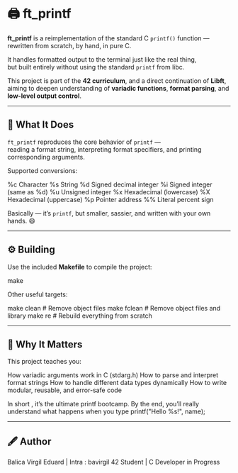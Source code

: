 # 🖨️ ft_printf

**ft_printf** is a reimplementation of the standard C `printf()` function —  
rewritten from scratch, by hand, in pure C.  

It handles formatted output to the terminal just like the real thing,  
but built entirely without using the standard `printf` from libc.  

This project is part of the **42 curriculum**, and a direct continuation of **Libft**,  
aiming to deepen understanding of **variadic functions**, **format parsing**, and **low-level output control**.

---

## 📘 What It Does

`ft_printf` reproduces the core behavior of `printf` —  
reading a format string, interpreting format specifiers, and printing corresponding arguments.  

Supported conversions:

%c Character
%s String
%d Signed decimal integer
%i Signed integer (same as %d)
%u Unsigned integer
%x Hexadecimal (lowercase)
%X Hexadecimal (uppercase)
%p Pointer address
%% Literal percent sign


Basically — it’s `printf`, but smaller, sassier, and written with your own hands. 😄

---

## ⚙️ Building

Use the included **Makefile** to compile the project:

make

Other useful targets:

make clean     # Remove object files
make fclean    # Remove object files and library
make re        # Rebuild everything from scratch

---

## 🧠 Why It Matters

This project teaches you:

How variadic arguments work in C (stdarg.h)
How to parse and interpret format strings
How to handle different data types dynamically
How to write modular, reusable, and error-safe code

In short , it’s the ultimate printf bootcamp.
By the end, you’ll really understand what happens when you type printf("Hello %s!", name);

---

## 🖋️ Author

Balica Virgil Eduard | Intra : bavirgil
42 Student | C Developer in Progress
